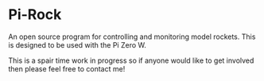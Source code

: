 # Pi-Rock
An open source program for controlling and monitoring model rockets. This is designed to be used with the Pi Zero W.

This is a spair time work in progress so if anyone would like to get involved then please feel free to contact me! 
